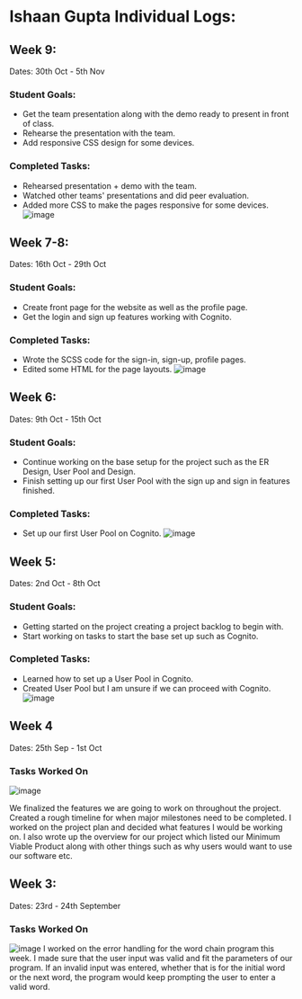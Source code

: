 # Ishaan Gupta Individual Logs:

## Week 9:
Dates: 30th Oct - 5th Nov

### Student Goals:
* Get the team presentation along with the demo ready to present in front of class.
* Rehearse the presentation with the team.
* Add responsive CSS design for some devices.

### Completed Tasks:
* Rehearsed presentation + demo with the team.
* Watched other teams' presentations and did peer evaluation.
* Added more CSS to make the pages responsive for some devices.
![image](https://github.com/COSC-499-W2023/year-long-project-team-18/assets/77289891/ab8653c7-8746-487f-8599-c2f3b828f027)


## Week 7-8:
Dates: 16th Oct - 29th Oct

### Student Goals:
* Create front page for the website as well as the profile page.
* Get the login and sign up features working with Cognito.

### Completed Tasks: 
* Wrote the SCSS code for the sign-in, sign-up, profile pages. 
* Edited some HTML for the page layouts.
![image](https://github.com/COSC-499-W2023/year-long-project-team-18/assets/77289891/b19686f0-918a-4e71-ad95-f0269ef52110)


## Week 6:
Dates: 9th Oct - 15th Oct

### Student Goals:
* Continue working on the base setup for the project such as the ER Design, User Pool and Design.
* Finish setting up our first User Pool with the sign up and sign in features finished.

### Completed Tasks:
* Set up our first User Pool on Cognito.
![image](https://github.com/COSC-499-W2023/year-long-project-team-18/assets/77289891/1b251028-216e-460a-b088-9c1ce0cb2379)


## Week 5:
Dates: 2nd Oct - 8th Oct

### Student Goals:
* Getting started on the project creating a project backlog to begin with.
* Start working on tasks to start the base set up such as Cognito.

### Completed Tasks:
* Learned how to set up a User Pool in Cognito.
* Created User Pool but I am unsure if we can proceed with Cognito.
![image](https://github.com/COSC-499-W2023/year-long-project-team-18/assets/77289891/93b594d3-b1c6-4f49-b0e5-feb1dcf7270a)


## Week 4
Dates: 25th Sep - 1st Oct
### Tasks Worked On
![image](https://github.com/COSC-499-W2023/year-long-project-team-18/assets/77289891/c4934da5-dc4b-4e74-b0e6-2a78804fe4ef)

We finalized the features we are going to work on throughout the project. Created a rough timeline for when major milestones need to be completed. 
I worked on the project plan and decided what features I would be working on. I also wrote up the overview for our project which listed our Minimum Viable Product along with other things such as why users would want to use 
our software etc. 

## Week 3:
Dates: 23rd - 24th September
### Tasks Worked On
![image](https://github.com/COSC-499-W2023/year-long-project-team-18/assets/77289891/761cfd0e-9f41-480a-a4be-c2a2f69eaed9)
I worked on the error handling for the word chain program this week. I made sure that the user input was valid and fit the parameters of our 
program. If an invalid input was entered, whether that is for the initial word or the next word, the program would keep prompting the user to enter 
a valid word.

